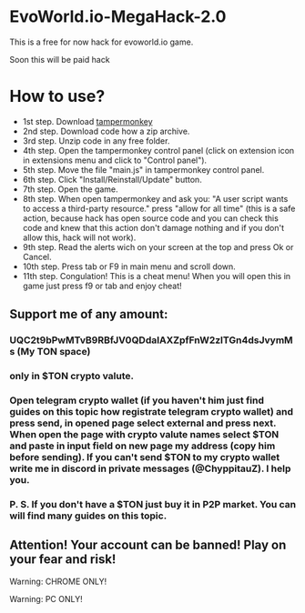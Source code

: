 # EvoWorld.io-MegaHack-2.0
This is a free for now hack for evoworld.io game.
<p>Soon this will be paid hack</p>

<h1>How to use?</h1>

- 1st step. Download <a href="https://chromewebstore.google.com/detail/tampermonkey/dhdgffkkebhmkfjojejmpbldmpobfkfo?hl=en">tampermonkey</a>
- 2nd step. Download code how a zip archive.
- 3rd step. Unzip code in any free folder.
- 4th step. Open the tampermonkey control panel (click on extension icon in extensions menu and click to "Control panel").
- 5th step. Move the file "main.js" in tampermonkey control panel.
- 6th step. Click "Install/Reinstall/Update" button.
- 7th step. Open the game.
- 8th step. When open tampermonkey and ask you: "A user script wants to access a third-party resource." press "allow for all time" (this is a safe action, because hack has open source code and you can check this code and knew that this action don't damage nothing and if you don't allow this, hack will not work).
- 9th step. Read the alerts wich on your screen at the top and press Ok or Cancel.
- 10th step. Press tab or F9 in main menu and scroll down.
- 11th step. Congulation! This is a cheat menu! When you will open this in game just press f9 or tab and enjoy cheat!

<h2>Support me of any amount:</h2>
<h3> UQC2t9bPwMTvB9RBfJV0QDdaIAXZpfFnW2zlTGn4dsJvymMs (My TON space)</h3>

<h3>only in $TON crypto valute. </h3>
<h3>Open telegram crypto wallet (if you haven't him just find guides on this topic how registrate telegram crypto wallet) and press send, in opened page select external and press next. When open the page with crypto valute names select $TON and paste in input field on new page my address (copy him before sending). If you can't send $TON to my crypto wallet write me in discord in private messages (@ChyppitauZ). I help you. </h3>
<h3></h3>
<h3>P. S. If you don't have a $TON just buy it in P2P market. You can will find many guides on this topic.</h3>

<h2>Attention! Your account can be banned! Play on your fear and risk!</h2>

<p>Warning: CHROME ONLY!</p>
<p>Warning: PC ONLY!</p>
